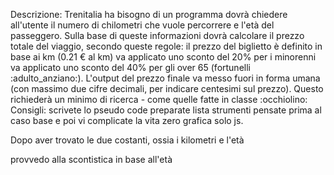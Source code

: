Descrizione:
Trenitalia ha bisogno di un programma dovrà chiedere all'utente il numero di chilometri che vuole percorrere e l'età del passeggero.
Sulla base di queste informazioni dovrà calcolare il prezzo totale del viaggio, secondo queste regole:
il prezzo del biglietto è definito in base ai km (0.21 € al km)
va applicato uno sconto del 20% per i minorenni
va applicato uno sconto del 40% per gli over 65 (fortunelli :adulto_anziano:).
L'output del prezzo finale va messo fuori in forma umana (con massimo due cifre decimali, per indicare centesimi sul prezzo).
Questo richiederà un minimo di ricerca - come quelle fatte in classe :occhiolino:
Consigli:
scrivete lo pseudo code
preparate lista strumenti
pensate prima al caso base e poi vi complicate la vita
zero grafica solo js.

Dopo aver trovato le due costanti, ossia i kilometri e l'età 

provvedo alla scontistica in base all'età 

